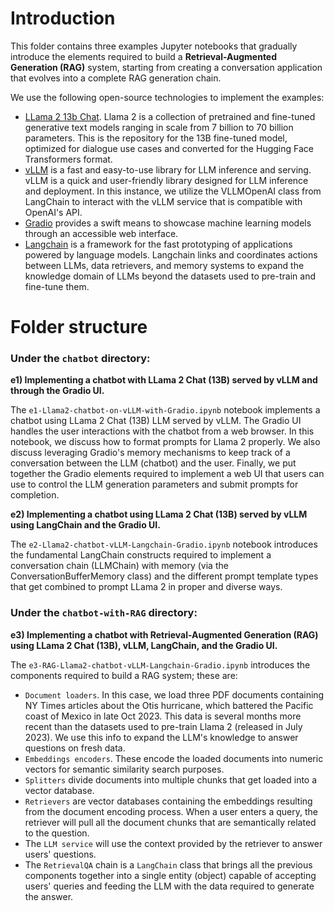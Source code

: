 # Introduction

This folder contains three examples Jupyter notebooks that gradually introduce the elements required to build a **Retrieval-Augmented 
Generation (RAG)** system, starting from creating a conversation application that evolves into a complete RAG generation chain.

We use the following open-source technologies to implement the examples:
- [LLama 2 13b Chat](https://huggingface.co/meta-llama/Llama-2-13b-chat-hf). Llama 2 is a collection of pretrained and fine-tuned generative text models ranging in scale from 7 billion to 70 billion parameters. This is the repository for the 13B fine-tuned model, optimized for dialogue use cases and converted for the Hugging Face Transformers format.
- [vLLM](https://vllm.readthedocs.io/en/latest/) is a fast and easy-to-use library for LLM inference and serving. vLLM is a quick and user-friendly library designed for LLM inference and deployment. In this instance, we utilize the VLLMOpenAI class from LangChain to interact with the vLLM service that is compatible with OpenAI's API.
- [Gradio](https://www.gradio.app/) provides a swift means to showcase machine learning models through an accessible web interface.
- [Langchain](https://python.langchain.com/) is a framework for the fast prototyping of applications powered by language models. Langchain links and coordinates actions between LLMs, data retrievers, and memory systems to expand the knowledge domain of LLMs beyond the datasets used to pre-train and fine-tune them.

# Folder structure
### Under the `chatbot` directory:

**e1) Implementing a chatbot with LLama 2 Chat (13B) served by vLLM and through the Gradio UI.**

The `e1-Llama2-chatbot-on-vLLM-with-Gradio.ipynb` notebook implements a chatbot using LLama 2 Chat (13B) LLM served by vLLM. The Gradio UI handles the user interactions with the chatbot from a web browser. In this notebook, we discuss how to format prompts for Llama 2 properly. We also discuss leveraging Gradio's memory mechanisms to keep track of a conversation between the LLM (chatbot) and the user. Finally, we put together the Gradio elements required to implement a web UI that users can use to control the LLM generation parameters and submit prompts for completion.

**e2) Implementing a chatbot using LLama 2 Chat (13B) served by vLLM using LangChain and the Gradio UI.**

The `e2-Llama2-chatbot-vLLM-Langchain-Gradio.ipynb` notebook introduces the fundamental LangChain constructs required to implement a conversation chain (LLMChain) with memory (via the ConversationBufferMemory class) and the different prompt template types that get combined to prompt LLama 2 in proper and diverse ways.

### Under the `chatbot-with-RAG` directory:

**e3) Implementing a chatbot with Retrieval-Augmented Generation (RAG) using LLama 2 Chat (13B), vLLM, LangChain, and the Gradio UI.**

The `e3-RAG-Llama2-chatbot-vLLM-Langchain-Gradio.ipynb` introduces the components required to build a RAG system; these are:

- `Document loaders`. In this case, we load three PDF documents containing NY Times articles about the Otis hurricane, which battered the Pacific coast of Mexico in late Oct 2023. This data is several months more recent than the datasets used to pre-train Llama 2 (released in July 2023). We use this info to expand the LLM's knowledge to answer questions on fresh data.
- `Embeddings encoders`. These encode the loaded documents into numeric vectors for semantic similarity search purposes.
- `Splitters` divide documents into multiple chunks that get loaded into a vector database.
- `Retrievers` are vector databases containing the embeddings resulting from the document encoding process. When a user enters a query, the retriever will pull all the document chunks that are semantically related to the question.
- The `LLM service` will use the context provided by the retriever to answer users' questions.
- The `RetrievalQA` chain is a `LangChain` class that brings all the previous components together into a single entity (object) capable of accepting users' queries and feeding the LLM with the data required to generate the answer.